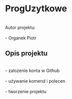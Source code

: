 <h1>ProgUzytkowe</h1>
<br>Autor projektu: </br>
<br> - Organek Piotr </br>
<h2>Opis projektu</h2>
<br> - zalozenie konta w Github </br>
<br> - używanie komend i polecen </br>
<br> - tworzenie projektu </br>